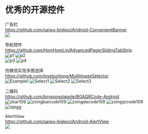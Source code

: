优秀的开源控件
====================

广告栏<br>
https://github.com/saiwu-bigkoo/Android-ConvenientBanner<br>
![](https://github.com/saiwu-bigkoo/Android-ConvenientBanner/blob/master/preview/convenientbannerdemo.gif)

导航控件<br>
https://github.com/HomHomLin/AdvancedPagerSlidingTabStrip<br>
![p1](https://raw.githubusercontent.com/HomHomLin/AdvancedPagerSlidingTabStrip/master/Pic/Screen_20160216163404.png)
![p2](https://raw.githubusercontent.com/HomHomLin/AdvancedPagerSlidingTabStrip/master/Pic/Screen_20160216163428.png)<br>
![p3](https://raw.githubusercontent.com/HomHomLin/AdvancedPagerSlidingTabStrip/master/Pic/Screen_20160216163452.png)
![p4](https://raw.githubusercontent.com/HomHomLin/AdvancedPagerSlidingTabStrip/master/Pic/Screen_20160411141706.png)

仿微信实现多图选择<br>
https://github.com/lovetuzitong/MultiImageSelector<br>
![Example1](https://github.com/lovetuzitong/MultiImageSelector/blob/master/art/example_1.png) ![Select1](https://github.com/lovetuzitong/MultiImageSelector/blob/master/art/select_1.png) ![Select2](https://github.com/lovetuzitong/MultiImageSelector/blob/master/art/select_2.png) ![Select3](https://github.com/lovetuzitong/MultiImageSelector/blob/master/art/select_3.png)

二维码<br>
https://github.com/bingoogolapple/BGAQRCode-Android<br>
![zbar109](https://cloud.githubusercontent.com/assets/8949716/17475203/5d788730-5d8c-11e6-836a-61e885e05453.gif)
![zxingbarcode109](https://cloud.githubusercontent.com/assets/8949716/17475222/76339bd4-5d8c-11e6-934f-96db6917f69b.gif)
![zxingdecode109](https://cloud.githubusercontent.com/assets/8949716/17475235/8c03b2be-5d8c-11e6-931d-a50942a8ab75.gif)
![zxingqrcode109](https://cloud.githubusercontent.com/assets/8949716/17475249/a551cc06-5d8c-11e6-85dc-4e2e07051cae.gif)
![iqegg](https://cloud.githubusercontent.com/assets/8949716/17475267/bd9c0a60-5d8c-11e6-8487-c732306debe2.gif)

AlertView<br>
https://github.com/saiwu-bigkoo/Android-AlertView<br>
![](https://github.com/saiwu-bigkoo/Android-AlertView/blob/master/preview/alertviewdemo.gif)




